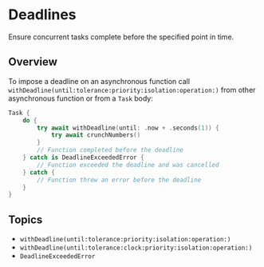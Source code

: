 # Deadlines

Ensure concurrent tasks complete before the specified point in time.

## Overview

To impose a deadline on an asynchronous function call ``withDeadline(until:tolerance:priority:isolation:operation:)`` 
from other asynchronous function or from a `Task` body:

```swift
Task {
    do {
        try await withDeadline(until: .now + .seconds(1)) {
            try await crunchNumbers()
        }
        // Function completed before the deadline
    } catch is DeadlineExceededError {
        // Function exceeded the deadline and was cancelled
    } catch {
        // Function threw an error before the deadline
    }
}
```

## Topics

- ``withDeadline(until:tolerance:priority:isolation:operation:)``
- ``withDeadline(until:tolerance:clock:priority:isolation:operation:)``
- ``DeadlineExceededError``
